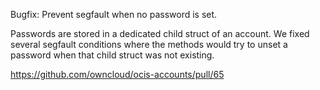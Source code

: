Bugfix: Prevent segfault when no password is set.

Passwords are stored in a dedicated child struct of an account. We fixed several segfault conditions where the methods would try to unset a password when that child struct was not existing.

https://github.com/owncloud/ocis-accounts/pull/65

